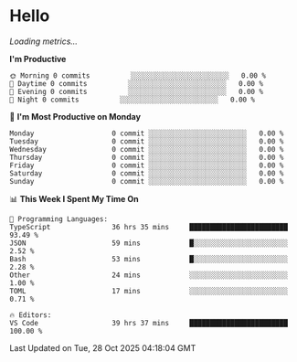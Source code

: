 # Hello

<!-- METRICS:START -->
<p><em>Loading metrics…</em></p>
<!-- METRICS:END -->

<!--START_SECTION:waka-->
**I'm Productive**

```text
🌞 Morning 0 commits          ░░░░░░░░░░░░░░░░░░░░░░░░   0.00 % 
🌆 Daytime 0 commits          ░░░░░░░░░░░░░░░░░░░░░░░░   0.00 % 
🌃 Evening 0 commits          ░░░░░░░░░░░░░░░░░░░░░░░░   0.00 % 
🌙 Night 0 commits          ░░░░░░░░░░░░░░░░░░░░░░░░   0.00 % 
```
📅 **I'm Most Productive on Monday**

```text
Monday                   0 commit ░░░░░░░░░░░░░░░░░░░░░░░░   0.00 % 
Tuesday                  0 commit ░░░░░░░░░░░░░░░░░░░░░░░░   0.00 % 
Wednesday                0 commit ░░░░░░░░░░░░░░░░░░░░░░░░   0.00 % 
Thursday                 0 commit ░░░░░░░░░░░░░░░░░░░░░░░░   0.00 % 
Friday                   0 commit ░░░░░░░░░░░░░░░░░░░░░░░░   0.00 % 
Saturday                 0 commit ░░░░░░░░░░░░░░░░░░░░░░░░   0.00 % 
Sunday                   0 commit ░░░░░░░░░░░░░░░░░░░░░░░░   0.00 % 
```

📊 **This Week I Spent My Time On**

```text
💬 Programming Languages: 
TypeScript               36 hrs 35 mins     ████████████████████████   93.49 % 
JSON                     59 mins            █░░░░░░░░░░░░░░░░░░░░░░░   2.52 % 
Bash                     53 mins            █░░░░░░░░░░░░░░░░░░░░░░░   2.28 % 
Other                    24 mins            ░░░░░░░░░░░░░░░░░░░░░░░░   1.00 % 
TOML                     17 mins            ░░░░░░░░░░░░░░░░░░░░░░░░   0.71 % 

🔥 Editors: 
VS Code                  39 hrs 37 mins     ████████████████████████   100.00 % 
```

 Last Updated on Tue, 28 Oct 2025 04:18:04 GMT
<!--END_SECTION:waka-->
